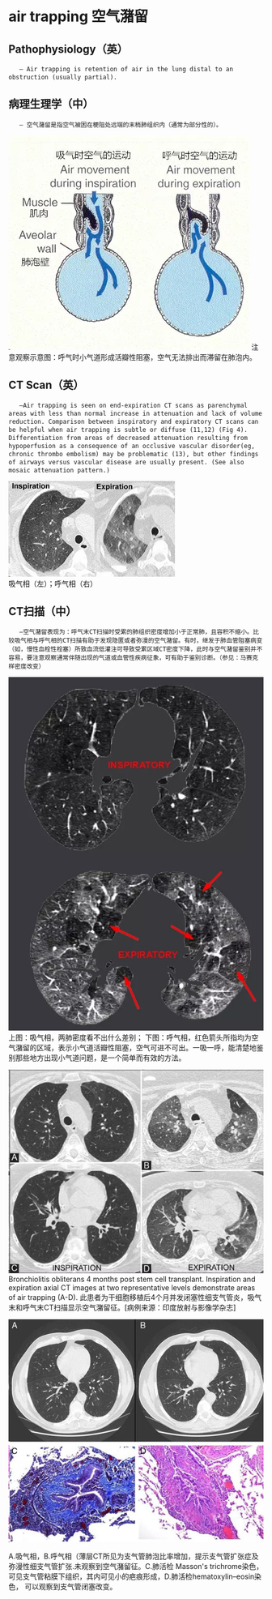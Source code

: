 # air trapping 空气潴留
## Pathophysiology（英）
       — Air trapping is retention of air in the lung distal to an obstruction (usually partial). 
## 病理生理学（中）
       — 空气潴留是指空气被困在梗阻处远端的末梢肺组织内（通常为部分性的）。

![](./_image/2017-04-29-06-52-21.jpg)
 注意观察示意图：呼气时小气道形成活瓣性阻塞，空气无法排出而滞留在肺泡内。
## CT Scan（英）
       —Air trapping is seen on end-expiration CT scans as parenchymal areas with less than normal increase in attenuation and lack of volume reduction. Comparison between inspiratory and expiratory CT scans can be helpful when air trapping is subtle or diffuse (11,12) (Fig 4). Differentiation from areas of decreased attenuation resulting from hypoperfusion as a consequence of an occlusive vascular disorder(eg, chronic thrombo embolism) may be problematic (13), but other findings of airways versus vascular disease are usually present. (See also mosaic attenuation pattern.)

![](./_image/2017-04-29-06-52-45.jpg)
吸气相（左）；呼气相（右）
## CT扫描（中）
       —空气潴留表现为：呼气末CT扫描时受累的肺组织密度增加小于正常肺，且容积不缩小。比较吸气相与呼气相的CT扫描有助于发现隐匿或者弥漫的空气潴留。有时，继发于肺血管阻塞病变（如，慢性血栓性栓塞）所致血流低灌注可导致受累区域CT密度下降，此时与空气潴留鉴别并不容易，要注意观察通常伴随出现的气道或血管性疾病征象，可有助于鉴别诊断。（参见：马赛克样密度改变）

![](./_image/2017-04-29-06-53-03.jpg)
上图：吸气相，两肺密度看不出什么差别；
下图：呼气相，红色箭头所指均为空气潴留的区域，表示小气道活瓣性阻塞，空气可进不可出。一吸一呼，能清楚地鉴别那些地方出现小气道问题，是一个简单而有效的方法。

![](./_image/2017-04-29-06-53-22.jpg)
Bronchiolitis obliterans 4 months post stem cell transplant. Inspiration and expiration axial CT images at two representative levels demonstrate areas of air trapping (A-D).
此患者为干细胞移植后4个月并发闭塞性细支气管炎，吸气末和呼气末CT扫描显示空气潴留征。[病例来源：印度放射与影像学杂志] 

![](./_image/2017-04-29-06-53-38.jpg)


A.吸气相，B.呼气相（薄层CT所见为支气管肺泡比率增加，提示支气管扩张症及弥漫性细支气管扩张.未观察到空气潴留征。C.肺活检 Masson's trichrome染色，可见支气管粘膜下组织，其内可见小的疤痕形成，D.肺活检hematoxylin–eosin染色， 可以观察到支气管闭塞改变。